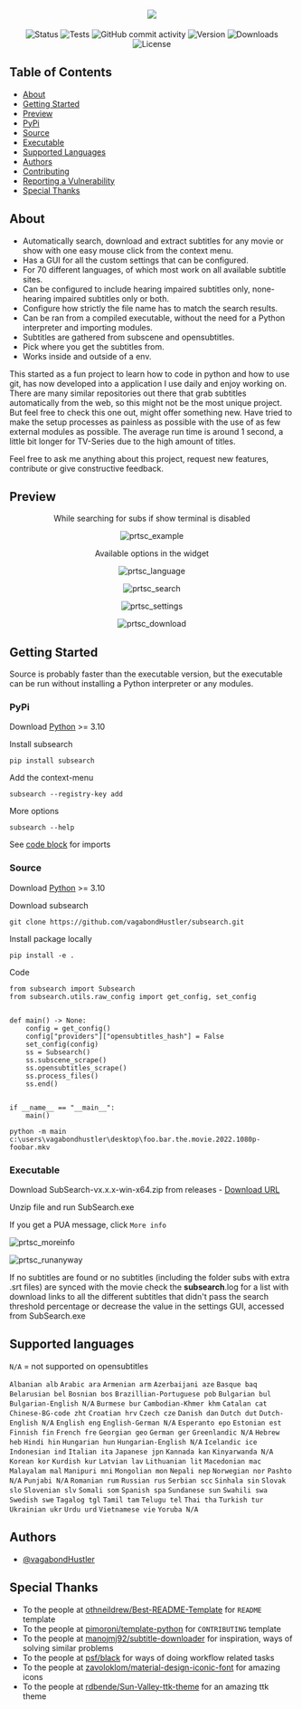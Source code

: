 <h1 align="center"><img src="https://raw.githubusercontent.com/vagabondHustler/SubSearch/main/assets/subsearch_v2.png"/></h1>

<div align="center">

![Status](https://img.shields.io/badge/status-active-success?color=9fa65d&style=flat-square)
![Tests](https://img.shields.io/github/workflow/status/vagabondhustler/subsearch/Tests/main?color=9fa65d&label=tests&style=flat-square)
![GitHub commit activity](https://img.shields.io/github/commit-activity/m/vagabondhustler/subsearch?color=c49b5d&style=flat-square)
![Version](https://img.shields.io/github/v/release/vagabondHustler/SubSearch?color=de935e&display_name=tag&include_prereleases&style=flat-square)
![Downloads](https://img.shields.io/github/downloads/vagabondHustler/SubSearch/total?color=ba9888&style=flat-square)
![License](https://img.shields.io/github/license/vagabondhustler/SUbSearch?color=82a2bd&style=flat-square)

</div>

## Table of Contents

- [About](#about)
- [Getting Started](#getting_started_src)
- [Preview](#preview)
- [PyPi](#pypi)
- [Source](#src)
- [Executable](#exe)
- [Supported Languages](#lsupport)
- [Authors](#authors)
- [Contributing](https://github.com/vagabondHustler/SubSearch/blob/main/.github/CONTRIBUTING.md)
- [Reporting a Vulnerability](https://github.com/vagabondHustler/SubSearch/blob/main/.github/SECURITY.md)
- [Special Thanks](#thanks)

## About <a name = "about"></a>

- Automatically search, download and extract subtitles for any movie or show with one easy mouse click from the context menu.
- Has a GUI for all the custom settings that can be configured.
- For 70 different languages, of which most work on all available subtitle sites.
- Can be configured to include hearing impaired subtitles only, none-hearing impaired subtitles only or both.
- Configure how strictly the file name has to match the search results.
- Can be ran from a compiled executable, without the need for a Python interpreter and importing modules.
- Subtitles are gathered from subscene and opensubtitles.
- Pick where you get the subtitles from.
- Works inside and outside of a env.

This started as a fun project to learn how to code in python and how to use git, has now developed into a application I use daily and enjoy working on. There are many similar repositories out there that grab subtitles automatically from the web, so this might not be the most unique project. But feel free to check this one out, might offer something new. Have tried to make the setup processes as painless as possible with the use of as few external modules as possible. The average run time is around 1 second, a little bit longer for TV-Series due to the high amount of titles.

Feel free to ask me anything about this project, request new features, contribute or give constructive feedback.

## Preview <a name = "preview"></a>

<div align="center">

While searching for subs if show terminal is disabled

![prtsc_example](https://raw.githubusercontent.com/vagabondHustler/SubSearch/main/assets/example_21224.gif)

Available options in the widget

![prtsc_language](https://raw.githubusercontent.com/vagabondHustler/subsearch/main/assets/gui_language_22054.png)

![prtsc_search](https://raw.githubusercontent.com/vagabondHustler/subsearch/main/assets/gui_search_22054.png)

![prtsc_settings](https://raw.githubusercontent.com/vagabondHustler/subsearch/main/assets/gui_settings_22054.png)

![prtsc_download](https://raw.githubusercontent.com/vagabondHustler/SubSearch/main/assets/gui_download_22054.png)

</div>

## Getting Started <a name = "getting_started_src"></a>

Source is probably faster than the executable version, but the executable can be run without installing a Python interpreter or any modules.

### PyPi <a name = "pypi"></a>

Download [Python](https://www.python.org/downloads/) >= 3.10

Install subsearch

`pip install subsearch`

Add the context-menu

`subsearch --registry-key add`

More options

`subsearch --help`

See [code block](#code) for imports

### Source <a name = "src"></a>

Download [Python](https://www.python.org/downloads/) >= 3.10

Download subsearch

`git clone https://github.com/vagabondHustler/subsearch.git`

Install package locally

`pip install -e .`

Code <a name = "code"></a>

```
from subsearch import Subsearch
from subsearch.utils.raw_config import get_config, set_config


def main() -> None:
    config = get_config()
    config["providers"]["opensubtitles_hash"] = False
    set_config(config)
    ss = Subsearch()
    ss.subscene_scrape()
    ss.opensubtitles_scrape()
    ss.process_files()
    ss.end()


if __name__ == "__main__":
    main()
```

`python -m main c:\users\vagabondhustler\desktop\foo.bar.the.movie.2022.1080p-foobar.mkv`

### Executable <a name = "exe"></a>

Download SubSearch-vx.x.x-win-x64.zip from releases - [Download URL](https://github.com/vagabondHustler/SubSearch/releases)

Unzip file and run SubSearch.exe

If you get a PUA message, click `More info`

![prtsc_moreinfo](https://raw.githubusercontent.com/vagabondHustler/SubSearch/main/assets/moreinfo.png)

![prtsc_runanyway](https://raw.githubusercontent.com/vagabondHustler/SubSearch/main/assets/runanyway.png)

If no subtitles are found or no subtitles (including the folder subs with extra .srt files) are synced with the movie check the **subsearch**.log for a list with download links to all the different subtitles that didn't pass the search threshold percentage or decrease the value in the settings GUI, accessed from SubSearch.exe

## Supported languages <a name = "lsupport"></a>

`N/A` = not supported on opensubtitles

`Albanian alb` `Arabic ara` `Armenian arm` `Azerbaijani aze` `Basque baq` `Belarusian bel` `Bosnian bos` `Brazillian-Portuguese pob` `Bulgarian bul` `Bulgarian-English N/A` `Burmese bur` `Cambodian-Khmer khm` `Catalan cat` `Chinese-BG-code zht` `Croatian hrv` `Czech cze` `Danish dan` `Dutch dut` `Dutch-English N/A` `English eng` `English-German N/A` `Esperanto epo` `Estonian est` `Finnish fin` `French fre` `Georgian geo` `German ger` `Greenlandic N/A` `Hebrew heb` `Hindi hin` `Hungarian hun` `Hungarian-English N/A` `Icelandic ice` `Indonesian ind` `Italian ita` `Japanese jpn` `Kannada kan` `Kinyarwanda N/A` `Korean kor` `Kurdish kur` `Latvian lav` `Lithuanian lit` `Macedonian mac` `Malayalam mal` `Manipuri mni` `Mongolian mon` `Nepali nep` `Norwegian nor` `Pashto N/A` `Punjabi N/A` `Romanian rum` `Russian rus` `Serbian scc` `Sinhala sin` `Slovak slo` `Slovenian slv` `Somali som` `Spanish spa` `Sundanese sun` `Swahili swa` `Swedish swe` `Tagalog tgl` `Tamil tam` `Telugu tel` `Thai tha` `Turkish tur` `Ukrainian ukr` `Urdu urd` `Vietnamese vie` `Yoruba N/A`

## Authors <a name = "authors"></a>

- [@vagabondHustler](https://github.com/vagabondHustler)

## Special Thanks<a name = "thanks"></a>

- To the people at [othneildrew/Best-README-Template](https://github.com/othneildrew/Best-README-Template) for `README` template
- To the people at [pimoroni/template-python](https://github.com/pimoroni/template-python/blob/master/.github/CONTRIBUTING.md) for `CONTRIBUTING` template
- To the people at [manojmj92/subtitle-downloader](https://github.com/manojmj92/subtitle-downloader) for inspiration, ways of solving similar problems
- To the people at [psf/black](https://github.com/psf/black) for ways of doing workflow related tasks
- To the people at [zavoloklom/material-design-iconic-font](https://github.com/zavoloklom/material-design-iconic-font) for amazing icons
- To the people at [rdbende/Sun-Valley-ttk-theme](https://github.com/rdbende/Sun-Valley-ttk-theme) for an amazing ttk theme
